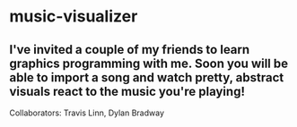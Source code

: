 # music-visualizer

I've invited a couple of my friends to learn graphics programming with me.
Soon you will be able to import a song and watch pretty, abstract visuals react to the music you're playing!
------
Collaborators: Travis Linn, Dylan Bradway
